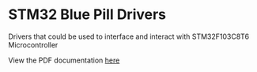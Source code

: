 # STM32 Blue Pill Drivers
Drivers that could be used to interface and interact with STM32F103C8T6 Microcontroller

View the PDF documentation [here](./docs/docs.pdf)
